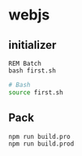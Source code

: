 # webjs

## initializer

```batch
REM Batch
bash first.sh
```

```bash
# Bash
source first.sh
```

## Pack

```bash
npm run build.pro
npm run build.prod
```
